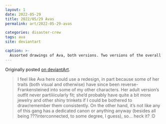 ```yaml
---
layout: 1
date: 2022-05-29
title: 2022/05/29 Avas
permalink: art/2022-05-29-avas

categories: disaster-crew
tags: ava
site: deviantart

caption: >-
  Assorted drawings of Ava, both versions. Two versions of the overall canvas: one with overlay and other effects resembling a dusty old film, and the other without.
---
```

Originally posted [on deviantArt](https://www.deviantart.com/a-flyleaf/art/avavavava-mdp-917666418).

> I feel like Ava here could use a redesign, in part because some of her traits (both visual and otherwise) have since been reverse-Frankensteined into some of my other characters. Her adult version’s outfit never partiiiicularly fit; she’d probably have quite a bit more jewelry and other shiny trinkets if I could be bothered to draw/remember them consistently. On the other hand, it’s not like any of this gang has a dedicated canon or anything anyway (besides all being ???interconnected, to some degree, I guess), so… heck it? <span style="display:inline;block;">:D</span>